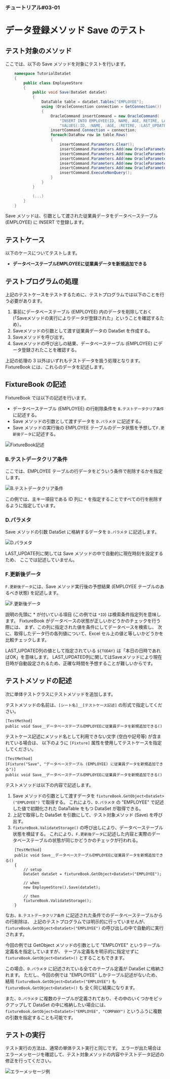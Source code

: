 ﻿
### チュートリアル#03-01

データ登録メソッド Save のテスト
================================

テスト対象のメソッド
--------------------

ここでは、以下の Save メソッドを対象にテストを行います。

```c#
    namespace TutorialDataSet
    {
        public class EmployeeStore
        {
            public void Save(DataSet dataSet)
            {
                DataTable table = dataSet.Tables["EMPLOYEE"];
                using (OracleConnection connection = GetConnection())
                {
                    OracleCommand insertCommand = new OracleCommand(
                        "INSERT INTO EMPLOYEE(ID, NAME, AGE, RETIRE, LAST_UPDATED)" + 
                        "VALUES(:ID, :NAME, :AGE, :RETIRE, :LAST_UPDATED)");
                    insertCommand.Connection = connection;
                    foreach(DataRow row in table.Rows) 
                    {
                        insertCommand.Parameters.Clear();
                        insertCommand.Parameters.Add(new OracleParameter(":ID", row["ID"]));
                        insertCommand.Parameters.Add(new OracleParameter(":NAME", row["NAME"]));
                        insertCommand.Parameters.Add(new OracleParameter(":AGE", row["AGE"]));
                        insertCommand.Parameters.Add(new OracleParameter(":RETIRE", row["RETIRE"]));
                        insertCommand.Parameters.Add(new OracleParameter(":LAST_UPDATED", DateTime.Now));
                        insertCommand.ExecuteNonQuery();
                    }
                }
            }

            (...)
        }
    }
```

Save メソッドは、引数として渡された従業員データをデータベーステーブル (EMPLOYEE) に INSERT で登録します。


テストケース
------------

以下のケースについてテストします。

*   <b>データベーステーブルEMPLOYEEに従業員データを新規追加できる</b>


テストプログラムの処理
----------------------

上記のテストケースをテストするために、テストプログラムでは以下のことを行う必要があります。

1.  事前にデータベーステーブル (EMPLOYEE) 内のデータを削除しておく
    (「Saveメソッドの実行によりデータが登録された」ということを確認するため）。
2.  Saveメソッドの引数として渡す従業員データの DataSet を作成する。
3.  Saveメソッドを呼び出す。
4.  Saveメソッドの呼び出しの結果、データベーステーブル (EMPLOYEE) にデータ登録されたことを確認する。


上記の処理の 3 以外はいずれもテストデータを扱う処理となります。
FixtureBook には、これらのデータを記述します。



FixtureBook の記述
------------------

FixtureBook では以下の記述を行います。

*   データベーステーブル (EMPLOYEE) の行削除条件を `B.テストデータクリア条件` に記述する。
*   Save メソッドの引数として渡すデータを `D.パラメタ` に記述する。
*   Save メソッドの実行後の EMPLOYEE テーブルのデータ状態を予想して`F.更新後データ`に記述する。

![FixtureBook記述](./images/Tutorial-DataSet-Save-01.png?raw=true)


### B.テストデータクリア条件

ここでは、EMPLOYEE テーブルの行データをどういう条件で削除するかを指定します。

![B.テストデータクリア条件](./images/Tutorial-DataSet-Save-02.png?raw=true)

この例では、主キー項目である ID 列に `*` を指定することですべての行を削除するように指定しています。


### D.パラメタ

Save メソッドの引数 DataSet に格納するデータを `D.パラメタ` に記述します。

![D.パラメタ](./images/Tutorial-DataSet-Save-03.png?raw=true)

LAST_UPDATE列に関しては Save メソッドの中で自動的に現在時刻を設定するため、
ここでは記述していません。


### F.更新後データ

`F.更新後データ`には、Save メソッド実行後の予想結果 (EMPLOYEE テーブルのあるべき状態) を記述します。

![F.更新後データ](./images/Tutorial-DataSet-Save-04.png?raw=true)

説明の先頭に \* が付いている項目 (この例では `*ID`) は検索条件指定列を意味します。
FixtureBook がデータベースの状態が正しいかどうかのチェックを行う際には、
まず、この列に指定された値を条件にしてデータベースを検索し、
次に、取得したデータ行の各列値について、Excel セル上の値と等しいかどうかを比較チェックします。

LAST_UPDATED列の値として指定されている `${TODAY}` は「本日の日時であればOK」を意味します。
LAST_UPDATED列に関してはSaveメソッドにより現在日時が自動設定されるため、正確な時間を予想することが難しいからです。


テストメソッドの記述
--------------------

次に単体テストクラスにテストメソッドを追加します。

テストメソッドの名前は、`[シート名]__[テストケース記述]` の形式で指定してください。

    [TestMethod]
    public void Save__データベーステーブルEMPLOYEEに従業員データを新規追加できる()

テストケース記述にメソッド名として利用できない文字 (空白や記号等) が含まれている場合は、
以下のように `[Fixture]` 属性を使用してテストケースを指定してください。

    [TestMethod]
    [Fixture("Save", "データベーステーブル (EMPLOYEE) に従業員データを新規追加できる")]
    public void Save__データベーステーブルEMPLOYEEに従業員データを新規追加できる()

テストメソッドは以下の内容で記述します。

1.  Save メソッドの引数として渡すデータを `fixtureBook.GetObject<DataSet>("EMPLOYEE")` で取得する。
    これにより、`D.パラメタ` の "EMPLOYEE" で記述した値で初期化された DataTable をもつ DataSet が取得できる。
2.  上記で取得した DataSet を引数にして、テスト対象メソッド (Save) を呼び出す。
3.  `fixtureBook.ValidateStorage()` の呼び出しにより、データベーステーブル状態を検証する。
    これにより、`F.更新後データ`に記述した内容と実際のデータベーステーブルの状態が同じかどうかのチェックが行われる。

```
    [TestMethod]
    public void Save__データベーステーブルEMPLOYEEに従業員データを新規追加できる()
    {
        // setup
        DataSet dataSet = fixtureBook.GetObject<DataSet>("EMPLOYEE");

        // when
        new EmployeeStore().Save(dataSet);

        // then
        fixtureBook.ValidateStorage();
    }
```

なお、`B.テストデータクリア条件` に記述された条件でのデータベーステーブルからの行削除は、
上記のテストプログラムでは明示的に行っていませんが、
`fixtureBook.GetObject<DataSet>("EMPLOYEE")` の呼び出しの中で自動的に実行されます。

今回の例では GetObject メソッドの引数として "EMPLOYEE" というテーブル定義名を指定していますが、
テーブル定義名を明示的に指定せずに `fixtureBook.GetObject<DataSet>()` とすることもできます。

この場合、`D.パラメタ` に記述されている全てのテーブル定義が DataSet に格納されます。
ただし、今回の例では "EMPLOYEE" しかテーブル記述がないため、
結局 `fixtureBook.GetObject<DataSet>("EMPLOYEE")` も `fixtureBook.GetObject<DataSet>()` も
全く同じ結果になります。

また、`D.パラメタ` に複数のテーブルが定義されており、その中のいくつかをピックアップして
DataSet の中に格納したい場合には、`fixtureBook.GetObject<DataSet>("EMPLOYEE", "COMPANY")` 
というふうに複数の引数を指定することも可能です。


テストの実行
------------

テスト実行の方法は、通常の単体テスト実行と同じです。
エラーが出た場合はエラーメッセージを確認して、テスト対象メソッドの内容やテストデータ記述の修正を行ってください。

![エラーメッセージ例](./images/Tutorial-DataSet-Save-05.png?raw=true)


